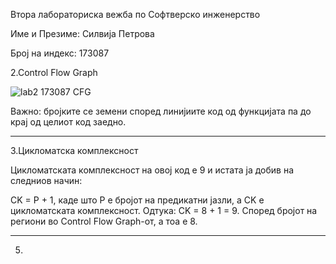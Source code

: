 Втора лабораториска вежба по Софтверско инженерство

Име и Презиме: Силвија Петрова

Број на индекс: 173087



2.Control Flow Graph

![lab2 173087 CFG](https://github.com/SilvijaPetrova/SI_2023_lab2_173087/assets/102763974/16008518-09bd-431a-a206-bdb8ac4553f5)



Важно: бројките се земени според линијиите код од функцијата па до крај од целиот код заедно.

------------------------------------------------------------------------------------------------------------------------------


3.Цикломатска комплексност

Цикломатската комплексност на oвој код е 9 и истата ја добив на следниов начин:

CK = P + 1, каде што P e бројот на предикатни јазли, a CK e цикломатската комплексност. Одтука: CK = 8 + 1 = 9.
Според бројот на региони во Control Flow Graph-от, а тоа е 8.


------------------------------------------------------------------------------------------------------------------------------

5. 
